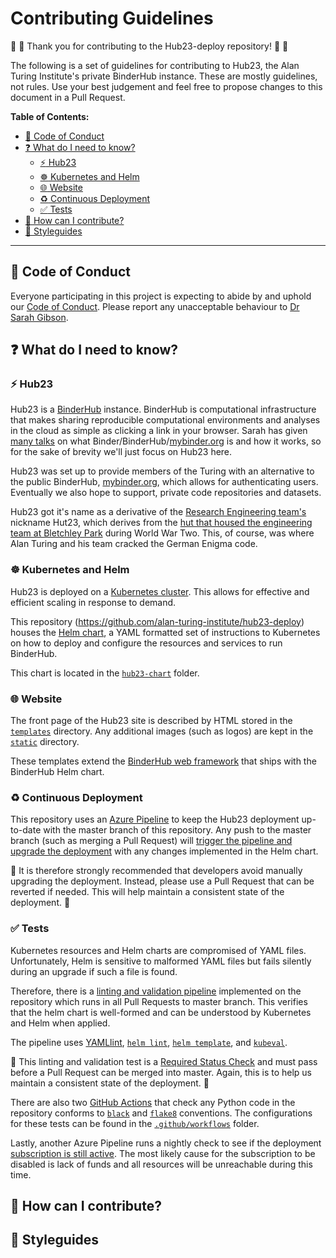 # Contributing Guidelines

:space_invader: :tada: Thank you for contributing to the Hub23-deploy repository! :tada: :space_invader:

The following is a set of guidelines for contributing to Hub23, the Alan Turing Institute's private BinderHub instance.
These are mostly guidelines, not rules.
Use your best judgement and feel free to propose changes to this document in a Pull Request.

**Table of Contents:**

- [:purple_heart: Code of Conduct](#purple_heart-code-of-conduct)
- [:question: What do I need to know?](#question-what-do-i-need-to-know)
  - [:zap: Hub23](#zap-hub23)
  - [:wheel_of_dharma: Kubernetes and Helm](#wheel_of_dharma-kubernetes-and-helm)
  - [:globe_with_meridians: Website](#globe_with_meridians-website)
  - [:recycle: Continuous Deployment](#recycle-continuous-deployment)
  - [:white_check_mark: Tests](#white_check_mark-tests)
- [:gift: How can I contribute?](#gift-how-can-i-contribute)
- [:art: Styleguides](#art-styleguides)

---

## :purple_heart: Code of Conduct

Everyone participating in this project is expecting to abide by and uphold our [Code of Conduct](CODE_OF_CONDUCT.md).
Please report any unacceptable behaviour to [Dr Sarah Gibson](mailto:sgibson@turing.ac.uk).

## :question: What do I need to know?

### :zap: Hub23

Hub23 is a [BinderHub](https://binderhub.readthedocs.io) instance.
BinderHub is computational infrastructure that makes sharing reproducible computational environments and analyses in the cloud as simple as clicking a link in your browser.
Sarah has given [many talks](https://sgibson91.github.io/speaking/) on what Binder/BinderHub/[mybinder.org](https://mybinder.org) is and how it works, so for the sake of brevity we'll just focus on Hub23 here.

Hub23 was set up to provide members of the Turing with an alternative to the public BinderHub, [mybinder.org](https://mybinder.org), which allows for authenticating users.
Eventually we also hope to support, private code repositories and datasets.

Hub23 got it's name as a derivative of the [Research Engineering team's](https://www.turing.ac.uk/research/research-programmes/research-engineering) nickname Hut23, which derives from the [hut that housed the engineering team at Bletchley Park](https://en.wikipedia.org/wiki/Bletchley_Park#Huts) during World War Two.
This, of course, was where Alan Turing and his team cracked the German Enigma code.

### :wheel_of_dharma: Kubernetes and Helm

Hub23 is deployed on a [Kubernetes cluster](https://kubernetes.io/docs/concepts/overview/what-is-kubernetes/).
This allows for effective and efficient scaling in response to demand.

This repository (<https://github.com/alan-turing-institute/hub23-deploy>) houses the [Helm chart](https://helm.sh/docs/topics/charts/), a YAML formatted set of instructions to Kubernetes on how to deploy and configure the resources and services to run BinderHub.

This chart is located in the [`hub23-chart`](./hub23-chart) folder.

### :globe_with_meridians: Website

The front page of the Hub23 site is described by HTML stored in the [`templates`](./templates) directory.
Any additional images (such as logos) are kept in the [`static`](./static) directory.

These templates extend the [BinderHub web framework](https://github.com/jupyterhub/binderhub/tree/master/binderhub/templates) that ships with the BinderHub Helm chart.

### :recycle: Continuous Deployment

This repository uses an [Azure Pipeline](https://docs.microsoft.com/en-gb/azure/devops/pipelines/?view=azure-devops) to keep the Hub23 deployment up-to-date with the master branch of this repository.
Any push to the master branch (such as merging a Pull Request) will [trigger the pipeline and upgrade the deployment](.az-pipelines/cd-pipeline.yml) with any changes implemented in the Helm chart.

:rotating_light: It is therefore strongly recommended that developers avoid manually upgrading the deployment.
Instead, please use a Pull Request that can be reverted if needed.
This will help maintain a consistent state of the deployment. :rotating_light:

### :white_check_mark: Tests

Kubernetes resources and Helm charts are compromised of YAML files.
Unfortunately, Helm is sensitive to malformed YAML files but fails silently during an upgrade if such a file is found.

Therefore, there is a [linting and validation pipeline](.az-pipelines/lint-pipeline.yml) implemented on the repository which runs in all Pull Requests to master branch.
This verifies that the helm chart is well-formed and can be understood by Kubernetes and Helm when applied.

The pipeline uses [YAMLlint](https://github.com/adrienverge/yamllint), [`helm lint`](https://helm.sh/docs/helm/helm_lint/), [`helm template`](https://helm.sh/docs/helm/helm_template/), and [`kubeval`](https://github.com/instrumenta/kubeval).

:rotating_light: This linting and validation test is a [Required Status Check](https://help.github.com/en/github/administering-a-repository/about-required-status-checks) and must pass before a Pull Request can be merged into master.
Again, this is to help us maintain a consistent state of the deployment. :rotating_light:

There are also two [GitHub Actions](https://help.github.com/en/actions) that check any Python code in the repository conforms to [`black`](https://github.com/psf/black) and [`flake8`](https://flake8.pycqa.org/en/latest/) conventions.
The configurations for these tests can be found in the [`.github/workflows`](.github/workflows) folder.

Lastly, another Azure Pipeline runs a nightly check to see if the deployment [subscription is still active](.az-pipelines/subscription-test.yml).
The most likely cause for the subscription to be disabled is lack of funds and all resources will be unreachable during this time.

## :gift: How can I contribute?

## :art: Styleguides
